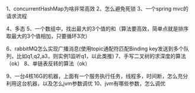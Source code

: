 1、concurrentHashMap为啥非常高效
2、怎么避免死锁
3、一个spring mvc的请求流程

4、多态
5、一个数组中，找出最大的3个值的和（算法要高效，简单点就是排序取最大的3个值相加，只要循环3次）

6、rabbitMQ怎么实现广播消息(使用topic通配符匹配Binding key发送到多个队列，比如q1,q2,a3，则实例1监听q1，以此类推)
7、手写二叉树的求深度的算法（ok）
8、单链表反转的算法（ok）

9、一台4核16G的机器，上面有一个服务执行任务，线程多，时间断，怎么充分利用这台机器，以及怎么jvm参数调优
10、jvm有哪些参数，怎么调优
